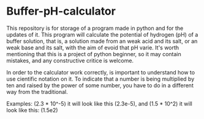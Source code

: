 # Buffer-pH-calculator

This repository is for storage of a program made in python and for the updates of it. This program will calculate the potential of hydrogen (pH) of a buffer solution, that is, a solution made from an weak acid and its salt, or an weak base and its salt, with the aim of evoid that pH varie. It's worth mentioning that this is a project of python beginner, so it may contain mistakes, and any constructive critice is welcome.

In order to the calculator work correctly, is important to understand how to use cientific notation on it.
To indicate that a number is being multiplied by ten and raised by the power of some number, you have to do in a different way from the traditional.
       
Examples:
(2.3 * 10^-5) it will look like this (2.3e-5), and (1.5 * 10^2) it will look like this: (1.5e2)

